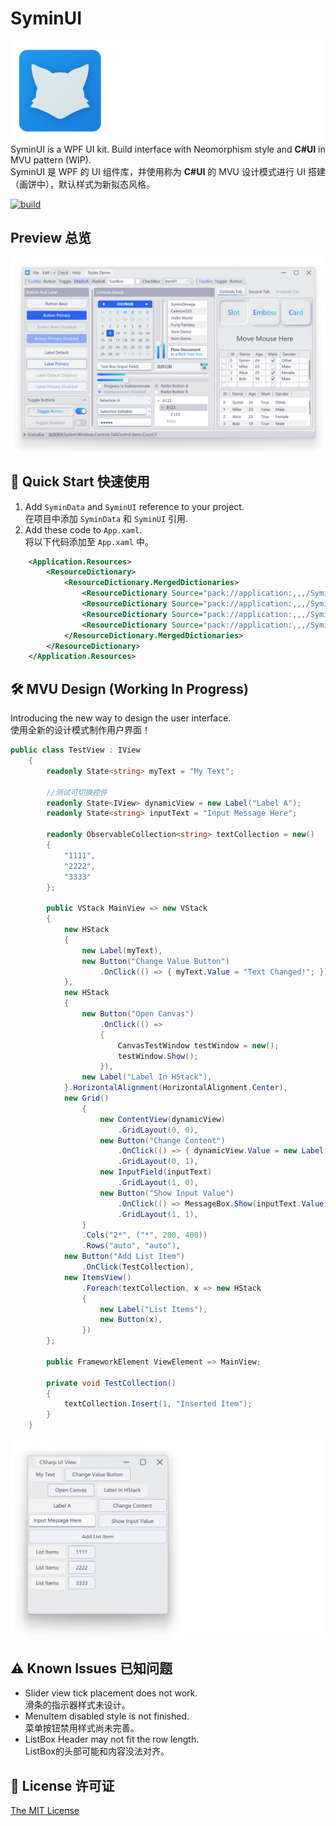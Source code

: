 # SyminUI
![SyminUI Icon](./Images/SyminUI.png)
SyminUI is a WPF UI kit. Build interface with Neomorphism style and **C#UI** in MVU pattern (WIP).\
SyminUI 是 WPF 的 UI 组件库，并使用称为 **C#UI** 的 MVU 设计模式进行 UI 搭建（画饼中），默认样式为新拟态风格。

[![build](https://github.com/syminomega/SyminUI/actions/workflows/dotnet-desktop.yml/badge.svg)](https://github.com/syminomega/SyminUI/actions/workflows/dotnet-desktop.yml)

## Preview 总览
![Styles Demo](./Images/StylesDemo.jpg)

## 🧰 Quick Start 快速使用
1. Add `SyminData` and `SyminUI` reference to your project.\
在项目中添加 `SyminData` 和 `SyminUI` 引用.
2. Add these code to `App.xaml`.\
将以下代码添加至 `App.xaml` 中。

``` xml
    <Application.Resources>
        <ResourceDictionary>
            <ResourceDictionary.MergedDictionaries>
                <ResourceDictionary Source="pack://application:,,,/SyminUI;component/Themes/SyminLight.xaml"/>
                <ResourceDictionary Source="pack://application:,,,/SyminUI;component/Themes/SyminBasic.xaml"/>
                <ResourceDictionary Source="pack://application:,,,/SyminUI;component/Themes/SyminStyle.xaml"/>
                <ResourceDictionary Source="pack://application:,,,/SyminUI;component/Themes/SyminExtra.xaml"/>
            </ResourceDictionary.MergedDictionaries>
        </ResourceDictionary>
    </Application.Resources>
```
## 🛠️ MVU Design (Working In Progress)

Introducing the new way to design the user interface.\
使用全新的设计模式制作用户界面！

```c#
public class TestView : IView
    {
        readonly State<string> myText = "My Text";

        //测试可切换控件
        readonly State<IView> dynamicView = new Label("Label A");
        readonly State<string> inputText = "Input Message Here";

        readonly ObservableCollection<string> textCollection = new()
        {
            "1111",
            "2222",
            "3333"
        };

        public VStack MainView => new VStack
        {
            new HStack
            {
                new Label(myText),
                new Button("Change Value Button")
                    .OnClick(() => { myText.Value = "Text Changed!"; })
            },
            new HStack
            {
                new Button("Open Canvas")
                    .OnClick(() =>
                    {
                        CanvasTestWindow testWindow = new();
                        testWindow.Show();
                    }),
                new Label("Label In HStack"),
            }.HorizontalAlignment(HorizontalAlignment.Center),
            new Grid()
                {
                    new ContentView(dynamicView)
                        .GridLayout(0, 0),
                    new Button("Change Content")
                        .OnClick(() => { dynamicView.Value = new Label("Changed View"); })
                        .GridLayout(0, 1),
                    new InputField(inputText)
                        .GridLayout(1, 0),
                    new Button("Show Input Value")
                        .OnClick(() => MessageBox.Show(inputText.Value))
                        .GridLayout(1, 1),
                }
                .Cols("2*", ("*", 200, 400))
                .Rows("auto", "auto"),
            new Button("Add List Item")
                .OnClick(TestCollection),
            new ItemsView()
                .Foreach(textCollection, x => new HStack
                {
                    new Label("List Items"),
                    new Button(x),
                })
        };

        public FrameworkElement ViewElement => MainView;

        private void TestCollection()
        {
            textCollection.Insert(1, "Inserted Item");
        }
    }
```
![MVU Demo](./Images/MVUDemo.jpg)

## ⚠ Known Issues 已知问题
+ Slider view tick placement does not work.\
滑条的指示器样式未设计。
+ MenuItem disabled style is not finished.\
菜单按钮禁用样式尚未完善。
+ ListBox Header may not fit the row length.\
ListBox的头部可能和内容没法对齐。

## 📄 License 许可证
[The MIT License](./LICENSE)